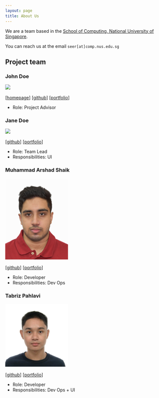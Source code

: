 ```yaml
---
layout: page
title: About Us
---
```


We are a team based in the [School of Computing, National University of Singapore](http://www.comp.nus.edu.sg).

You can reach us at the email `seer[at]comp.nus.edu.sg`

## Project team

### John Doe

<img src="images/johndoe.png" width="200px">

[[homepage](http://www.comp.nus.edu.sg/~damithch)]
[[github](https://github.com/johndoe)]
[[portfolio](team/johndoe.md)]

* Role: Project Advisor

### Jane Doe

<img src="images/johndoe.png" width="200px">

[[github](http://github.com/johndoe)]
[[portfolio](team/johndoe.md)]

* Role: Team Lead
* Responsibilities: UI

### Muhammad Arshad Shaik

<img src="images/Arshad.jpg" width="200px">

[[github](http://github.com/FireRadical22)] [[portfolio](team/arshad.md)]

* Role: Developer
* Responsibilities: Dev Ops

### Tabriz Pahlavi

<img src="images/tabriz.png" width="200px">

[[github](http://github.com/TabrizPlv)]
[[portfolio](team/tabriz.md)]

* Role: Developer
* Responsibilities: Dev Ops + UI

